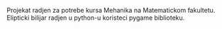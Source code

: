 Projekat radjen za potrebe kursa Mehanika na Matematickom fakultetu.
Elipticki bilijar radjen u python-u koristeci pygame biblioteku.
